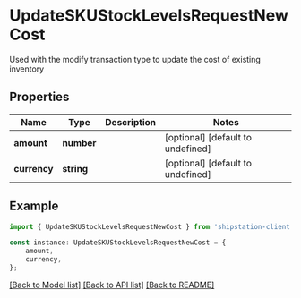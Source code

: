 # UpdateSKUStockLevelsRequestNewCost

Used with the modify transaction type to update the cost of existing inventory

## Properties

Name | Type | Description | Notes
------------ | ------------- | ------------- | -------------
**amount** | **number** |  | [optional] [default to undefined]
**currency** | **string** |  | [optional] [default to undefined]

## Example

```typescript
import { UpdateSKUStockLevelsRequestNewCost } from 'shipstation-client';

const instance: UpdateSKUStockLevelsRequestNewCost = {
    amount,
    currency,
};
```

[[Back to Model list]](../README.md#documentation-for-models) [[Back to API list]](../README.md#documentation-for-api-endpoints) [[Back to README]](../README.md)
